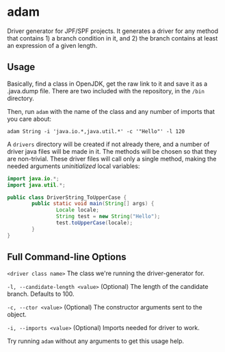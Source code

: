 # adam
Driver generator for JPF/SPF projects. It generates a driver for any method that contains 1) a branch condition in it, and 2) the branch contains at least an expression of a given length.

## Usage

Basically, find a class in OpenJDK, get the raw link to it and save it as a .java.dump file. There are two included with the repository, in the `/bin` directory.

Then, run `adam` with the name of the class and any number of imports that you care about: 

`adam String -i 'java.io.*,java.util.*' -c '"Hello"' -l 120`

A `drivers` directory will be created if not already there, and a number of driver java files will be made in it. The methods will be chosen so that they are non-trivial. These driver files will call only a single method, making the needed arguments _uninitialized_ local variables:

```java
import java.io.*;
import java.util.*;

public class DriverString_ToUpperCase {
        public static void main(String[] args) {
                Locale locale;
                String test = new String("Hello");
                test.toUpperCase(locale);
        }
}
```

## Full Command-line Options

`<driver class name>`
  The class we're running the driver-generator for.
        
`-l, --candidate-length <value>`
  (Optional) The length of the candidate branch. Defaults to 100.
  
`-c, --ctor <value>`
  (Optional) The constructor arguments sent to the object.
  
`-i, --imports <value>`
  (Optional) Imports needed for driver to work.

Try running `adam` without any arguments to get this usage help.
